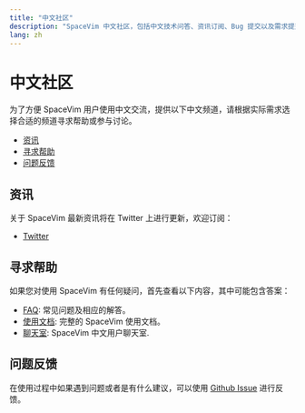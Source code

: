 ```yaml
---
title: "中文社区"
description: "SpaceVim 中文社区，包括中文技术问答、资讯订阅、Bug 提交以及需求提交，让沟通更加便利。"
lang: zh
---
```


# 中文社区

为了方便 SpaceVim 用户使用中文交流，提供以下中文频道，请根据实际需求选择合适的频道寻求帮助或参与讨论。

<!-- vim-markdown-toc GFM -->

- [资讯](#资讯)
- [寻求帮助](#寻求帮助)
- [问题反馈](#问题反馈)

<!-- vim-markdown-toc -->

## 资讯

关于 SpaceVim 最新资讯将在 Twitter 上进行更新，欢迎订阅：

- <i class="fab fa-twitter"></i> [Twitter](https://twitter.com/SpaceVim)

## 寻求帮助

如果您对使用 SpaceVim 有任何疑问，首先查看以下内容，其中可能包含答案：

- [FAQ](../faq/): 常见问题及相应的解答。
- [使用文档](../documentation/): 完整的 SpaceVim 使用文档。
- [聊天室](https://app.element.io/#/room/#spacevim-cn:matrix.org): SpaceVim 中文用户聊天室.

## 问题反馈

在使用过程中如果遇到问题或者是有什么建议，可以使用 [Github Issue](https://github.com/SpaceVim/SpaceVim/issues) 进行反馈。
